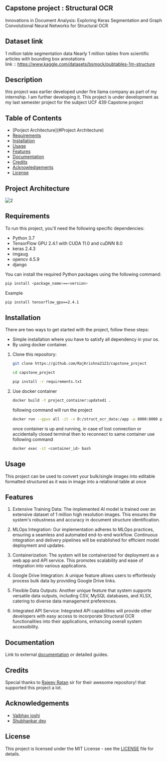 ## Capstone project : Structural OCR

Innovations in Document Analysis: Exploring Keras Segmentation and Graph Convolutional Neural Networks for Structural OCR

## Dataset link 
1 million table segmentation data 
Nearly 1 million tables from scientific articles with bounding box annotations<br>
link :: https://www.kaggle.com/datasets/bsmock/pubtables-1m-structure

## Description
this project was earlier developed under fire llama company as part of my internship. I am further developing it.
This project is under development as my last semester project for the subject UCF 439 Capstone project 

## Table of Contents
- [Porject Architecture](#Project Architecture)
- [Requirements](#Requirements)
- [Installation](#installation)
- [Usage](#usage)
- [Features](#features)
- [Documentation](#documentation)
- [Credits](#Credits)
- [Acknowledgements](#Acknowledgements)
- [License](#license)

## Project Architecture 
![2](https://github.com/RajKrishna2123/capstone_project/blob/main/project_architecture.gif) 

## Requirements

To run this project, you'll need the following specific dependencies:

- Python 3.7
- TensorFlow GPU 2.4.1 with CUDA 11.0 and cuDNN 8.0
- keras 2.4.3
- imgaug
- opencv 4.5.9
- django

You can install the required Python packages using the following command:

```bash
pip install <package_name>==<version>
```
Example
```bash
pip install tensorflow_gpu==2.4.1
```

## Installation
There are two ways to get started with the project, follow these steps:

- Simple installation where you have to satisfy all dependency in your os.
- By using docker container.

1. Clone this repository:

   ```bash
   git clone https://github.com/RajKrishna2123/capstone_project
   ```
   ```bash
   cd capstone_project
   ```
   ```bash  
   pip install -r requirements.txt
   ```
2. Use docker container 
   ```bash
   docker build -t project_container:updated1 .
   ```
   following command will run the project 
   ```bash
   docker run --gpus all -it -v D:/struct_ocr_data:/app -p 8000:8000 project_cotainer:updated1 /bin/bash
   ```
   once container is up and running, in case of lost connection or accidentally closed terminal then to reconnect to same container use following command 
   ```bash
   docker exec -it <container_id> bash
   ```
## Usage

This project can be used to convert your bulk/single images into editable formatted structured as it was in image into a relational table at once

## Features

1. Extensive Training Data: The implemented AI model is trained over an extensive dataset of 1 million high resolution images. This ensures the system's robustness and accuracy in document structure identification.

2. MLOps Integration: Our implementation adheres to MLOps practices, ensuring a seamless and automated
end-to-end workflow. Continuous integration and delivery pipelines will be established for efficient model 
deployment and updates.

3. Containerization: The system will be containerized for deployment as a web app and API service. This 
promotes scalability and ease of integration into various applications.

4. Google Drive Integration: A unique feature allows users to effortlessly process bulk data by providing Google 
Drive links.

5. Flexible Data Outputs: Another unique feature that system supports versatile data outputs, including CSV, 
MySQL databases, and XLSX, catering to diverse data management preferences.

6. Integrated API Service: Integrated API capabilities will provide other developers with easy access to 
incorporate Structural OCR functionalities into their applications, enhancing overall system accessibility.


## Documentation

Link to external [documentation](https://dituni-my.sharepoint.com/:b:/g/personal/1000015049_dit_edu_in/ERVLe4t2EhFIrN-kOHXUsG8BfaxbtIt39VGSbBiw2B0sPA?e=B5GTLe) or detailed guides.

## Credits

Special thanks to [Rajeev Ratan](https://github.com/rajeevratan84/image-segmentation-keras) sir for their awesome repository! that supported this project a lot.

## Acknowledgements

- [Vaibhav joshi](https://github.com/Helio-Centrism)
- [Shubhankar dey](https://github.com/contributor-two)

## License

This project is licensed under the MIT License - see the [LICENSE](LICENSE) file for details.

